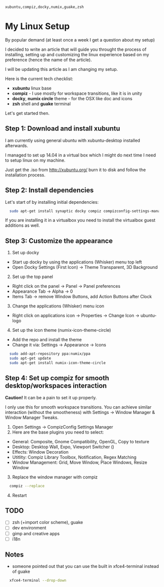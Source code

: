 ```techstack
xubuntu,compiz,docky,numix,guake,zsh
```
# My Linux Setup

By popular demand (at least once a week I get a question about my setup)

I decided to write an article that will guide you throught the process of installing, setting up and customizing the linux experience based on my preference (hence the name of the article).

I will be updating this article as I am changing my setup.

Here is the current tech checklist:
- **xubuntu** linux base
- **compiz** - I use mostly for workspace transitions, like it is in unity
- **docky**, **numix circle** theme - for the OSX like doc and icons
- **zsh** shell and **guake** terminal

Let's get started then.
## Step 1: Download and install xubuntu
I am currently using general ubuntu with xubuntu-desktop installed afterwards. 

I managed to set up 14.04 in a virtual box which I might do next time I need to setup linux on my machine.

Just get the .iso from http://xubuntu.org/ burn it to disk and follow the installation process.

## Step 2: Install dependencies
Let's start of by installing initial dependencies:
```sh
  sudo apt-get install synaptic docky compiz compizconfig-settings-manager guake
```

If you are installing it in a virtualbox you need to install the virtualbox guest additions as well.

## Step 3: Customize the appearance
1. Set up docky
 - Start up docky by using the applications (Whisker) menu top left
 - Open Docky Settings (First Icon) -> Theme Transparent, 3D Background
2. Set up the top panel
 - Right click on the panel -> Panel -> Panel preferences
 - Appearance Tab -> Alpha -> 0
 - Items Tab -> remove Window Buttons, add Action Buttons after Clock
3. Change the applications (Whisker) menu icon
 - Right click on applications icon -> Properties -> Change Icon -> ubuntu-logo
4. Set up the icon theme (numix-icon-theme-circle)
 - Add the repo and install the theme
 - Change it via: Settings -> Appearance -> Icons

```sh
  sudo add-apt-repository ppa:numix/ppa
  sudo apt-get update
  sudo apt-get install numix-icon-theme-circle
```

## Step 4: Set up compiz for smooth desktop/workspaces interaction
**Caution!** It can be a pain to set it up properly. 

I only use this for smooth workspace transitions. You can achieve similar interaction (without the smootheness) with Settings -> Window Manager & Window Manager Tweaks. 

1. Open Settings -> CompizConfig Settings Manager
2. Here are the base plugins you need to select:
 - General: Composite, Gnome Compatibility, OpenGL, Copy to texture
 - Desktop: Desktop Wall, Expo, Viewport Switcher ()
 - Effects: Window Decoration
 - Utitlity: Compiz Library Toolbox, Notification, Regex Matching
 - Window Management: Grid, Move Window, Place Windows, Resize Window
3. Replace the window manager with compiz
```sh
  compiz --replace
```
4. Restart

## TODO
- [ ] zsh (+import color scheme), guake
- [ ] dev environment
- [ ] gimp and creative apps
- [ ] i18n

## Notes
 - someone pointed out that you can use the built in xfce4-terminal instead of guake

```sh
  xfce4-terminal --drop-down
```
